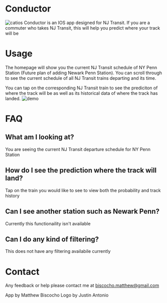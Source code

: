 # Conductor
![catios](https://github.com/mlbiscoc/Conductor/assets/54160956/2588084b-e1de-4b33-ac4b-1aec4f83ea98)
Conductor is an IOS app designed for NJ Transit. If you are a commuter who takes NJ Transit, this will help you predict where your track will be

# Usage
The homepage will show you the current NJ Transit schedule of NY Penn Station (Future plan of adding Newark Penn Station). You can scroll through to see the current schedule of all NJ Transit trains departing and its time.

You can tap on the corresponding NJ Transit train to see the prediciton of where the track will be as well as its historical data of where the track has landed.
![demo](https://github.com/mlbiscoc/Conductor/assets/54160956/5cccaba7-ccc7-4ee0-a89f-7805b79842c8)

# FAQ

## What am I looking at?
You are seeing the current NJ Transit departure schedule for NY Penn Station

## How do I see the prediction where the track will land?
Tap on the train you would like to see to view both the probability and track history

## Can I see another station such as Newark Penn?
Currently this functionaility isn't available

## Can I do any kind of filtering?
This does not have any filtering availabile currently

# Contact
Any feedback or help please contact me at biscocho.matthew@gmail.com

App by Matthew Biscocho
Logo by Justin Antonio
